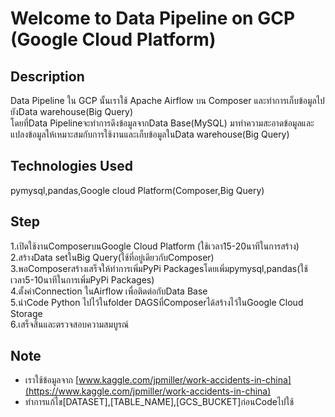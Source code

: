 # Welcome to Data Pipeline on GCP (Google Cloud Platform)
## Description
Data Pipeline ใน GCP นั้นเราใช้ Apache Airflow บน Composer และทำการเก็บข้อมูลไปยังData warehouse(Big Query) <br /> 
โดยที่Data Pipelineจะทำการดึงข้อมูลจากData Base(MySQL) มาทำความสะอาดข้อมูลและแปลงข้อมูลให้เหมาะสมกับการใช้งานและเก็บข้อมูลในData warehouse(Big Query)
## Technologies Used
pymysql,pandas,Google cloud Platform(Composer,Big Query)
## Step
1.เปิดใช้งานComposerบนGoogle Cloud Platform (ใช้เวลา15-20นาทีในการสร้าง) <br />
2.สร้างData setในBig Query(ใช้ที่อยู่เดียวกับComposer) <br />
3.พอComposerสร้างเสร็จให้ทำการเพิ่มPyPi Packagesโดยเพิ่มpymysql,pandas(ใช้เวลา5-10นาทีในการเพิ่มPyPi Packages) <br />
4.ตั้งค่าConnection ในAirflow เพื่อติดต่อกับData Base <br />
5.นำCode Python ไปไว้ในfolder DAGSที่Composerได้สร้างไว้ในGoogle Cloud Storage <br />
6.เสร็จสิ้นและตรวจสอบความสมบูรณ์
## Note
* เราใช้ข้อมูลจาก [www.kaggle.com/jpmiller/work-accidents-in-china](https://www.kaggle.com/jpmiller/work-accidents-in-china)
* ทำการแก้ไข[DATASET],[TABLE_NAME],[GCS_BUCKET]ก่อนCodeไปใช้
